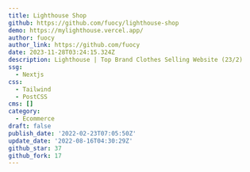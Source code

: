 ```yaml
---
title: Lighthouse Shop
github: https://github.com/fuocy/lighthouse-shop
demo: https://mylighthouse.vercel.app/
author: fuocy
author_link: https://github.com/fuocy
date: 2023-11-28T03:24:15.324Z
description: Lighthouse | Top Brand Clothes Selling Website (23/2)
ssg:
  - Nextjs
css:
  - Tailwind
  - PostCSS
cms: []
category:
  - Ecommerce
draft: false
publish_date: '2022-02-23T07:05:50Z'
update_date: '2022-08-16T04:30:29Z'
github_star: 37
github_fork: 17
---
```

